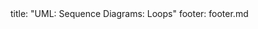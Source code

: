 <frontmatter>
title: "UML: Sequence Diagrams: Loops"
footer: footer.md
</frontmatter>

<include src="unit-inPage-asFlat.md" boilerplate />